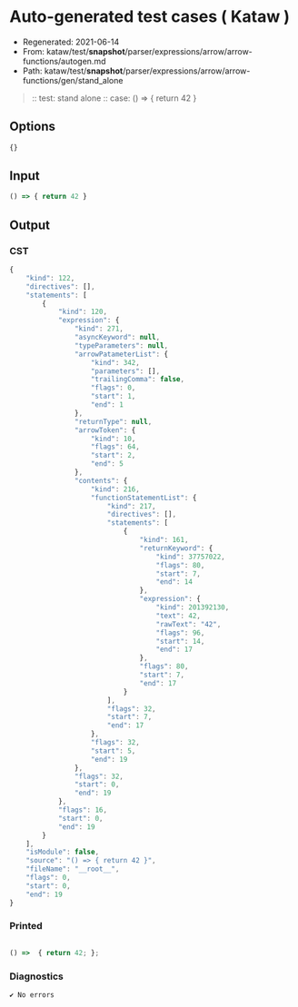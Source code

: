 # Auto-generated test cases ( Kataw )
- Regenerated: 2021-06-14
- From: kataw/test/__snapshot__/parser/expressions/arrow/arrow-functions/autogen.md
- Path: kataw/test/__snapshot__/parser/expressions/arrow/arrow-functions/gen/stand_alone
> :: test: stand alone
> :: case: () => { return 42 }
## Options

`````js
{}
`````
## Input

`````js
() => { return 42 }
`````
## Output

### CST

```javascript
{
    "kind": 122,
    "directives": [],
    "statements": [
        {
            "kind": 120,
            "expression": {
                "kind": 271,
                "asyncKeyword": null,
                "typeParameters": null,
                "arrowPatameterList": {
                    "kind": 342,
                    "parameters": [],
                    "trailingComma": false,
                    "flags": 0,
                    "start": 1,
                    "end": 1
                },
                "returnType": null,
                "arrowToken": {
                    "kind": 10,
                    "flags": 64,
                    "start": 2,
                    "end": 5
                },
                "contents": {
                    "kind": 216,
                    "functionStatementList": {
                        "kind": 217,
                        "directives": [],
                        "statements": [
                            {
                                "kind": 161,
                                "returnKeyword": {
                                    "kind": 37757022,
                                    "flags": 80,
                                    "start": 7,
                                    "end": 14
                                },
                                "expression": {
                                    "kind": 201392130,
                                    "text": 42,
                                    "rawText": "42",
                                    "flags": 96,
                                    "start": 14,
                                    "end": 17
                                },
                                "flags": 80,
                                "start": 7,
                                "end": 17
                            }
                        ],
                        "flags": 32,
                        "start": 7,
                        "end": 17
                    },
                    "flags": 32,
                    "start": 5,
                    "end": 19
                },
                "flags": 32,
                "start": 0,
                "end": 19
            },
            "flags": 16,
            "start": 0,
            "end": 19
        }
    ],
    "isModule": false,
    "source": "() => { return 42 }",
    "fileName": "__root__",
    "flags": 0,
    "start": 0,
    "end": 19
}
```

### Printed

```javascript

() =>  { return 42; };

```

### Diagnostics

```javascript
✔ No errors
```

